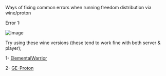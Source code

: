 Ways of fixing common errors when running freedom distribution via wine/proton

Error 1:

![image](https://github.com/user-attachments/assets/996352e6-21f1-45c2-a115-73a47bb1c626)

Try using these wine versions (these tend to work fine with both server & player);

1- [ElementalWarrior](https://github.com/Twig6943/ElementalWarrior-wine-binaries/releases)

2- [GE-Proton](https://github.com/GloriousEggroll/proton-ge-custom/releases)
